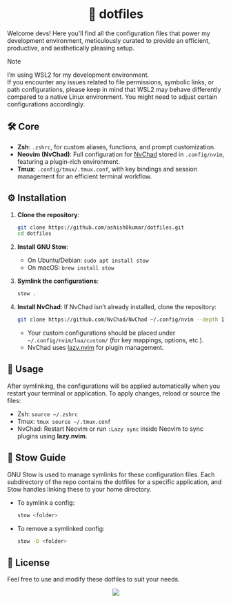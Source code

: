 <h1 align="center">🌿 dotfiles</h1>

Welcome devs! Here you'll find all the configuration files that power my development environment, meticulously curated to provide an efficient, productive, and aesthetically pleasing setup.

> [!NOTE]
> I’m using WSL2 for my development environment. <br/>
> If you encounter any issues related to file permissions, symbolic links, or path configurations, please keep in mind that WSL2 may behave differently compared to a native Linux environment. You might need to adjust certain configurations accordingly.

## 🛠️ Core
- **Zsh**: `.zshrc`, for custom aliases, functions, and prompt customization.
- **Neovim (NvChad)**: Full configuration for [NvChad](https://nvchad.com/) stored in `.config/nvim`, featuring a plugin-rich environment.
- **Tmux**: `.config/tmux/.tmux.conf`, with key bindings and session management for an efficient terminal workflow.

## ⚙️ Installation

1. **Clone the repository**:
    ```bash
    git clone https://github.com/ashish0kumar/dotfiles.git
    cd dotfiles
    ```

2. **Install GNU Stow**:
    - On Ubuntu/Debian: `sudo apt install stow`
    - On macOS: `brew install stow`

3. **Symlink the configurations**:
    ```bash
    stow .
    ```

4. **Install NvChad**:
    If NvChad isn’t already installed, clone the repository:
    ```bash
    git clone https://github.com/NvChad/NvChad ~/.config/nvim --depth 1
    ```

    - Your custom configurations should be placed under `~/.config/nvim/lua/custom/` (for key mappings, options, etc.).
    - NvChad uses [lazy.nvim](https://github.com/folke/lazy.nvim) for plugin management.


## 🚀 Usage
After symlinking, the configurations will be applied automatically when you restart your terminal or application. To apply changes, reload or source the files:
- Zsh: `source ~/.zshrc`
- Tmux: `tmux source ~/.tmux.conf`
- NvChad: Restart Neovim or run `:Lazy sync` inside Neovim to sync plugins using **lazy.nvim**.


## 🔗 Stow Guide
GNU Stow is used to manage symlinks for these configuration files. Each subdirectory of the repo contains the dotfiles for a specific application, and Stow handles linking these to your home directory. 

- To symlink a config:
  ```bash
  stow <folder>
  ```

- To remove a symlinked config:

  ```bash
  stow -D <folder>
  ```

## 📜 License

Feel free to use and modify these dotfiles to suit your needs.


<p align="center">
	<img src="https://raw.githubusercontent.com/catppuccin/catppuccin/main/assets/footers/gray0_ctp_on_line.svg?sanitize=true" />
</p>
